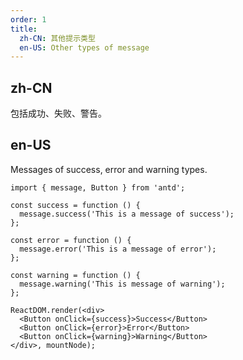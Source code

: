 ```yaml
---
order: 1
title:
  zh-CN: 其他提示类型
  en-US: Other types of message
---
```


## zh-CN

包括成功、失败、警告。

## en-US

Messages of success, error and warning types.

````__react
import { message, Button } from 'antd';

const success = function () {
  message.success('This is a message of success');
};

const error = function () {
  message.error('This is a message of error');
};

const warning = function () {
  message.warning('This is message of warning');
};

ReactDOM.render(<div>
  <Button onClick={success}>Success</Button>
  <Button onClick={error}>Error</Button>
  <Button onClick={warning}>Warning</Button>
</div>, mountNode);
````

<style>
#components-message-demo-other .ant-btn {
  margin-right: 8px;
}
</style>
